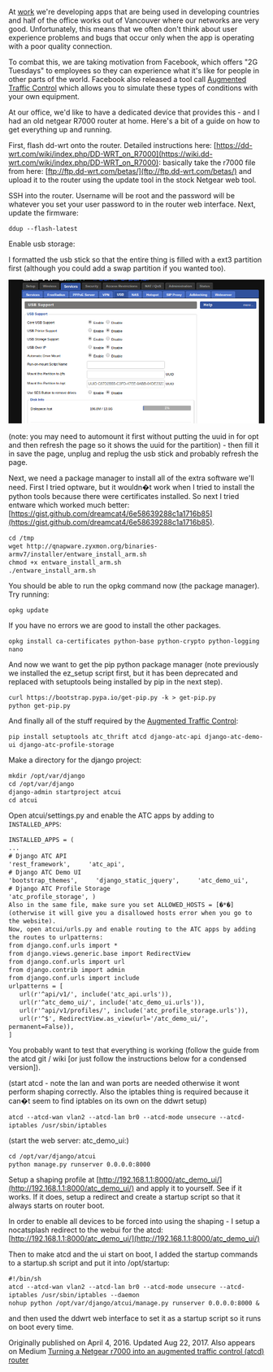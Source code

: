 At [work](https://left.io) we're developing apps that are being used in developing countries and half of the office works out of Vancouver where our networks are very good. Unfortunately, this means that we often don't think about user experience problems and bugs that occur only when the app is operating with a poor quality connection.

To combat this, we are taking motivation from Facebook, which offers "2G Tuesdays" to employees so they can experience what it's like for people in other parts of the world. Facebook also released a tool call [Augmented Traffic Control](https://engineering.fb.com/production-engineering/augmented-traffic-control-a-tool-to-simulate-network-conditions/) which allows you to simulate these types of conditions with your own equipment.

At our office, we'd like to have a dedicated device that provides this - and I had an old netgear R7000 router at home. Here's a bit of a guide on how to get everything up and running.

First, flash dd-wrt onto the router. Detailed instructions here: [https://dd-wrt.com/wiki/index.php/DD-WRT_on_R7000](https://wiki.dd-wrt.com/wiki/index.php/DD-WRT_on_R7000): basically take the r7000 file from here: [ftp://ftp.dd-wrt.com/betas/](ftp://ftp.dd-wrt.com/betas/) and upload it to the router using the update tool in the stock Netgear web tool.

SSH into the router. Username will be root and the password will be whatever you set your user password to in the router web interface.
Next, update the firmware:

```
ddup --flash-latest
```

Enable usb storage:

I formatted the usb stick so that the entire thing is filled with a ext3 partition first (although you could add a swap partition if you wanted too).

![ddwrt screenshot](/assets/img/ddwrt.png)

(note: you may need to automount it first without putting the uuid in for opt and then refresh the page so it shows the uuid for the partition) - then fill it in save the page, unplug and replug the usb stick and probably refresh the page.

Next, we need a package manager to install all of the extra software we'll need. First I tried optware, but it wouldn�t work when I tried to install the python tools because there were certificates installed. So next I tried entware which worked much better: [https://gist.github.com/dreamcat4/6e58639288c1a1716b85](https://gist.github.com/dreamcat4/6e58639288c1a1716b85).

```
cd /tmp
wget http://qnapware.zyxmon.org/binaries-armv7/installer/entware_install_arm.sh
chmod +x entware_install_arm.sh
./entware_install_arm.sh
```

You should be able to run the opkg command now (the package manager). Try running:

```
opkg update
```

If you have no errors we are good to install the other packages.

```
opkg install ca-certificates python-base python-crypto python-logging nano
```

And now we want to get the pip python package manager (note previously we installed the ez_setup script first, but it has been deprecated and replaced with setuptools being installed by pip in the next step).

```
curl https://bootstrap.pypa.io/get-pip.py -k > get-pip.py
python get-pip.py
```

And finally all of the stuff required by the [Augmented Traffic Control](https://github.com/facebookarchive/augmented-traffic-control):
```
pip install setuptools atc_thrift atcd django-atc-api django-atc-demo-ui django-atc-profile-storage
```
Make a directory for the django project:

```
mkdir /opt/var/django
cd /opt/var/django
django-admin startproject atcui
cd atcui
```

Open atcui/settings.py and enable the ATC apps by adding to `INSTALLED_APPS`:

```
INSTALLED_APPS = (     
...     
# Django ATC API     
'rest_framework',     'atc_api',     
# Django ATC Demo UI     
'bootstrap_themes',     'django_static_jquery',     'atc_demo_ui',     # Django ATC Profile Storage     
'atc_profile_storage', )
Also in the same file, make sure you set ALLOWED_HOSTS = [�*�] (otherwise it will give you a disallowed hosts error when you go to the website).
Now, open atcui/urls.py and enable routing to the ATC apps by adding the routes to urlpatterns:
from django.conf.urls import *
from django.views.generic.base import RedirectView
from django.conf.urls import url
from django.contrib import admin
from django.conf.urls import include
urlpatterns = [
   url(r'^api/v1/', include('atc_api.urls')),
   url(r'^atc_demo_ui/', include('atc_demo_ui.urls')),
   url(r'^api/v1/profiles/', include('atc_profile_storage.urls')),
   url(r'^$', RedirectView.as_view(url='/atc_demo_ui/', permanent=False)),
]
```

You probably want to test that everything is working (follow the guide from the atcd git / wiki [or just follow the instructions below for a condensed version]).

(start atcd - note the lan and wan ports are needed otherwise it wont perform shaping correctly. Also the iptables thing is required because it can�t seem to find iptables on its own on the ddwrt setup)

```
atcd --atcd-wan vlan2 --atcd-lan br0 --atcd-mode unsecure --atcd-iptables /usr/sbin/iptables
```

(start the web server: atc_demo_ui:)

```
cd /opt/var/django/atcui
python manage.py runserver 0.0.0.0:8000
```

Setup a shaping profile at [http://192.168.1.1:8000/atc_demo_ui/](http://192.168.1.1:8000/atc_demo_ui/) and apply it to yourself. See if it works. If it does, setup a redirect and create a startup script so that it always starts on router boot.

In order to enable all devices to be forced into using the shaping - I setup a nocatsplash redirect to the webui for the atcd: [http://192.168.1.1:8000/atc_demo_ui/](http://192.168.1.1:8000/atc_demo_ui/)

Then to make atcd and the ui start on boot, I added the startup commands to a startup.sh script and put it into /opt/startup:
```
#!/bin/sh
atcd --atcd-wan vlan2 --atcd-lan br0 --atcd-mode unsecure --atcd-iptables /usr/sbin/iptables --daemon
nohup python /opt/var/django/atcui/manage.py runserver 0.0.0.0:8000 &
```

and then used the ddwrt web interface to set it as a startup script so it runs on boot every time.

Originally published on April 4, 2016. Updated Aug 22, 2017. Also appears on Medium [Turning a Netgear r7000 into an augmented traffic control (atcd) router
](https://medium.com/@compscidr/turning-a-netgear-r7000-into-an-augmented-traffic-control-atcd-router-f0c9db861fd7)
